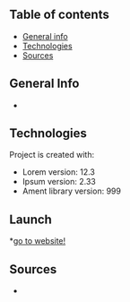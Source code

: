 ## Table of contents
* [General info](#general-info)
* [Technologies](#technologies)
* [Sources](#sources)

## General Info
*

## Technologies
Project is created with:
* Lorem version: 12.3
* Ipsum version: 2.33
* Ament library version: 999

## Launch
*[go to website!](https://polar-bastion-38087.herokuapp.com/)

## Sources
*
